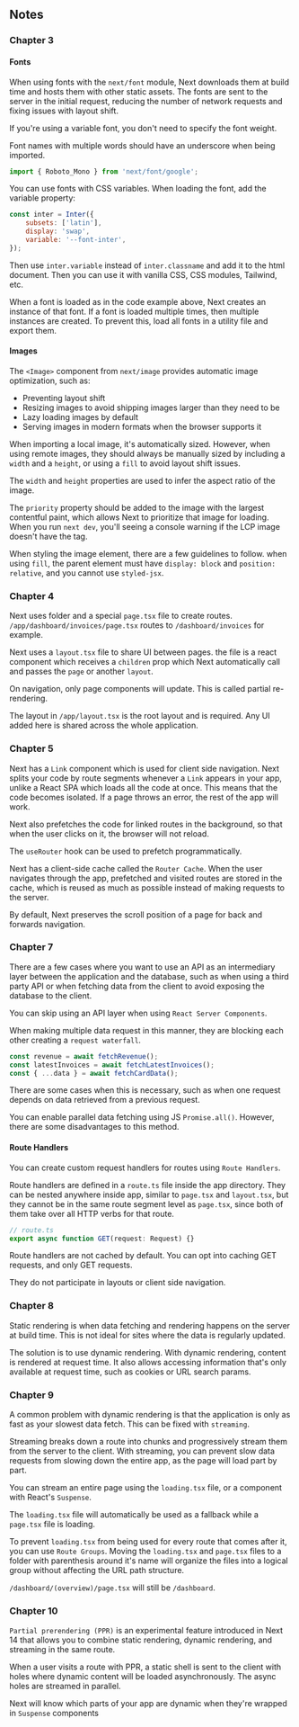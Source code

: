 ## Notes

### Chapter 3

#### Fonts

When using fonts with the `next/font` module, Next downloads them at build time and hosts them with other static assets. The fonts are sent to the server in the initial request, reducing the number of network requests and fixing issues with layout shift.

If you're using a variable font, you don't need to specify the font weight.

Font names with multiple words should have an underscore when being imported.

```js
import { Roboto_Mono } from 'next/font/google';
```

You can use fonts with CSS variables. When loading the font, add the variable property:

```js
const inter = Inter({
	subsets: ['latin'],
	display: 'swap',
	variable: '--font-inter',
});
```

Then use `inter.variable` instead of `inter.classname` and add it to the html document. Then you can use it with vanilla CSS, CSS modules, Tailwind, etc.

When a font is loaded as in the code example above, Next creates an instance of that font. If a font is loaded multiple times, then multiple instances are created. To prevent this, load all fonts in a utility file and export them.

#### Images

The `<Image>` component from `next/image` provides automatic image optimization, such as:

- Preventing layout shift
- Resizing images to avoid shipping images larger than they need to be
- Lazy loading images by default
- Serving images in modern formats when the browser supports it

When importing a local image, it's automatically sized. However, when using remote images, they should always be manually sized by including a `width` and a `height`, or using a `fill` to avoid layout shift issues.

The `width` and `height` properties are used to infer the aspect ratio of the image.

The `priority` property should be added to the image with the largest contentful paint, which allows Next to prioritize that image for loading. When you run `next dev`, you'll seeing a console warning if the LCP image doesn't have the tag.

When styling the image element, there are a few guidelines to follow. when using `fill`, the parent element must have `display: block` and `position: relative`, and you cannot use `styled-jsx`.

### Chapter 4

Next uses folder and a special `page.tsx` file to create routes. `/app/dashboard/invoices/page.tsx` routes to `/dashboard/invoices` for example.

Next uses a `layout.tsx` file to share UI between pages. the file is a react component which receives a `children` prop which Next automatically call and passes the `page` or another `layout`.

On navigation, only page components will update. This is called partial re-rendering.

The layout in `/app/layout.tsx` is the root layout and is required. Any UI added here is shared across the whole application.

### Chapter 5

Next has a `Link` component which is used for client side navigation. Next splits your code by route segments whenever a `Link` appears in your app, unlike a React SPA which loads all the code at once. This means that the code becomes isolated. If a page throws an error, the rest of the app will work.

Next also prefetches the code for linked routes in the background, so that when the user clicks on it, the browser will not reload.

The `useRouter` hook can be used to prefetch programmatically.

Next has a client-side cache called the `Router Cache`. When the user navigates through the app, prefetched and visited routes are stored in the cache, which is reused as much as possible instead of making requests to the server.

By default, Next preserves the scroll position of a page for back and forwards navigation.

### Chapter 7

There are a few cases where you want to use an API as an intermediary layer between the application and the database, such as when using a third party API or when fetching data from the client to avoid exposing the database to the client.

You can skip using an API layer when using `React Server Components`.

When making multiple data request in this manner, they are blocking each other creating a `request waterfall`.

```js
const revenue = await fetchRevenue();
const latestInvoices = await fetchLatestInvoices();
const { ...data } = await fetchCardData();
```

There are some cases when this is necessary, such as when one request depends on data retrieved from a previous request.

You can enable parallel data fetching using JS `Promise.all()`. However, there are some disadvantages to this method.

#### Route Handlers

You can create custom request handlers for routes using `Route Handlers`.

Route handlers are defined in a `route.ts` file inside the app directory. They can be nested anywhere inside app, similar to `page.tsx` and `layout.tsx`, but they cannot be in the same route segment level as `page.tsx`, since both of them take over all HTTP verbs for that route.

```js
// route.ts
export async function GET(request: Request) {}
```

Route handlers are not cached by default. You can opt into caching GET requests, and only GET requests.

They do not participate in layouts or client side navigation.

### Chapter 8

Static rendering is when data fetching and rendering happens on the server at build time. This is not ideal for sites where the data is regularly updated.

The solution is to use dynamic rendering. With dynamic rendering, content is rendered at request time. It also allows accessing information that's only available at request time, such as cookies or URL search params.

### Chapter 9

A common problem with dynamic rendering is that the application is only as fast as your slowest data fetch. This can be fixed with `streaming`.

Streaming breaks down a route into chunks and progressively stream them from the server to the client. With streaming, you can prevent slow data requests from slowing down the entire app, as the page will load part by part.

You can stream an entire page using the `loading.tsx` file, or a component with React's `Suspense`.

The `loading.tsx` file will automatically be used as a fallback while a `page.tsx` file is loading.

To prevent `loading.tsx` from being used for every route that comes after it, you can use `Route Groups`. Moving the `loading.tsx` and `page.tsx` files to a folder with parenthesis around it's name will organize the files into a logical group without affecting the URL path structure.

`/dashboard/(overview)/page.tsx` will still be `/dashboard`.

### Chapter 10

`Partial prerendering (PPR)` is an experimental feature introduced in Next 14 that allows you to combine static rendering, dynamic rendering, and streaming in the same route.

When a user visits a route with PPR, a static shell is sent to the client with holes where dynamic content will be loaded asynchronously. The async holes are streamed in parallel.

Next will know which parts of your app are dynamic when they're wrapped in `Suspense` components
